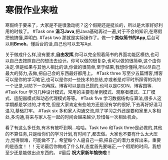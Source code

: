 # 寒假作业来啦
寒假终于要来了，大家是不是很激动呢？这个假期还是挺长的，所以是大家好好利用的时候了。
#Task one
**温习Java**,把Java基础再过一遍,对于不会的知识,在寒假把他搞懂,弄明白.
#Task two 
那就是实际操作了。做一个**类似简书的App**,后台可以用**Bmob**。懂后台的话,自己也可以去写Api.

关于做成什么样,没有要求,**自由发挥**,你可以完全照着简书的界面功能区模仿,也可以自己去按照自己的想法去设计。你可以做的很复杂,也可以做的很简单,这个由你决定.但是如果与其他人相比的话,你做的很简单,至于结果,我想你懂得,所以尽自己最大的努力,去做,把自己会的东西最好都用上。
#Task three
写至少五篇博客,博客可以是你的学习笔记,也可以是你对一些技术的总结,亦或者是对平时所踩得的坑的一个记录,以防下一次再踩。博客可以是自己搭的,也可以是CSDN、博客园等.
#Task four
学习几种设计模式，常用的主要有单例模式、观察者模式、工厂模式、适配器模式和动态代理模式等等。
#Task five
学习数据结构与算法,很多人这学期都是学过的,才考完,但是大家肯定有些地方还是没有学的很好,下去再好好温习温习,基础打牢。
#Task six
多和家人沟通交流,除了学习之外还是要和家里人多相处,多沟通,将来与家人在一起的时间会越来越少,珍惜每一次相处机会。

看了有这么多任务,有木有被吓到啊...哈哈。Task two 和Task three是必做的,其他的不算任务,只是给你们的学习计划,有时间了,都去做。大家也不要有什么太大压力,觉得很难，可能做不了。希望每个人逼自己一把,把自己的潜力发挥出来。重要的是态度！！！无论最后你做成了什么样,态度首先要端正,一个假期的时间，我想至少还是能做出点东西的。
#最后
**祝大家新年愉快啦！**
